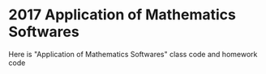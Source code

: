 # 2017 Application of Mathematics Softwares  
Here is "Application of Mathematics Softwares" class code and homework code
